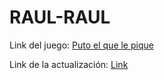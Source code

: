 # RAUL-RAUL

Link del juego: [Puto el que le pique](https://download2276.mediafire.com/a86h4up4heqgl5nOpf2SA9luHwKlcsHUKmtZX5CUOJesrGGsA_YIQFOvVzOVhgMRAzwZQ8WWRuC542GNkJrFBOim36CsDce8aIGZ4nIqWFsGJ0eXsEIBbYGrAFo1gyBYOR-9Kt3atnN76lSvkQO2vZePAA_fHjjz9LfltAPgONcOtQ/e1qzetzyl8ss8lc/Gta+san+andreas+%2B+Mod+definitivo+by+Thomas+Martins.pkg)

Link de la actualización: [Link](https://download2290.mediafire.com/vuwpsnibryxg5uV1yxyDrskPXq78Cct3HxWMngdY5uo-AN__5TkvYSuBXyax6SrUjYygRdtj6eAtIfsCV9AKVEII4nDyfSEp521sRmLFY4lH5FMZrpfZKzu71pbEdU-5zv9EvGUgCprWRV10zlbndXPtsrGSblUX87DA1SYuFJmLtA/iq0apmyw21mlwxu/Update+by+Thomas+Martins.pkg)
